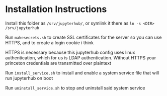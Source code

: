# Installation Instructions
Install this folder as `/srv/jupyterhub/`, or symlink it there as `ln -s <DIR> /srv/jupyterhub` 

Run `makesecrets.sh` to create SSL certificates for the server so you can use HTTPS, and to create a login cookie i think

HTTPS is necessary because this jupyterhub config uses linux authentication, which for us is LDAP authentication. Without HTTPS your princeton credentials are transmitted over plaintext

Run `install_service.sh` to install and enable a system service file that will run jupyterhub on boot

Run `uninstall_service.sh` to stop and uninstall said system service

